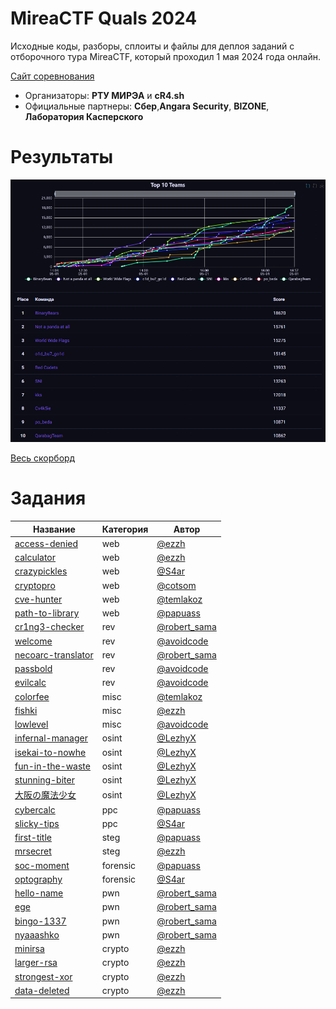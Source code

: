 # MireaCTF Quals 2024
Исходные коды, разборы, сплоиты и файлы для деплоя заданий с отборочного тура MireaCTF, который проходил 1 мая 2024 года онлайн.

[Сайт соревнования](https://spring.mireactf.ru/)

- Организаторы: **РТУ МИРЭА** и **cR4.sh**
- Официальные партнеры: **Сбер**,**Angara Security**, **BIZONE**, **Лаборатория Касперского**

# Результаты

![Top](scoreboard/top.png)

[Весь скорборд](scoreboard/full.png)


# Задания
| Название | Категория | Автор|
|------|-----------|-------|
| [access-denied](tasks/web/access-denied) | web | [@ezzh](https://t.me/NikitaBazilews) |
| [calculator](tasks/web/calculator) | web | [@ezzh](https://t.me/NikitaBazilews) |
| [crazypickles](tasks/web/crazypickles) | web | [@S4ar](https://t.me/XxX_S4ar_XxX) |
| [cryptopro](tasks/web/cryptopro) | web | [@cotsom](https://t.me/cotsom) |
| [cve-hunter](tasks/web/cve_hunter) | web | [@temlakoz](https://t.me/Nonsssse) |
| [path-to-library](tasks/web/path-to-library) | web | [@papuass](https://t.me/Chillov3k) |
| [cr1ng3-checker](tasks/rev/cr1ng3-checker) | rev | [@robert_sama](https://t.me/robert_sama) |
| [welcome](tasks/rev/welcome) | rev | [@avoidcode](https://t.me/avoidcode) |
| [necoarc-translator](tasks/rev/necoarc-translator) | rev | [@robert_sama](https://t.me/robert_sama) |
| [passbold](tasks/rev/passbold) | rev | [@avoidcode](https://t.me/avoidcode) |
| [evilcalc](tasks/rev/evilcalc) | rev | [@avoidcode](https://t.me/avoidcode) |
| [colorfee](tasks/misc/colorfee) | misc | [@temlakoz](https://t.me/Nonsssse) |
| [fishki](tasks/misc/fishki) | misc | [@ezzh](https://t.me/NikitaBazilews) |
| [lowlevel](tasks/misc/lowlevel) | misc | [@avoidcode](https://t.me/avoidcode) |
| [infernal-manager](tasks/osint/infernal-manager) | osint | [@LezhyX](https://t.me/LezhyX) |
| [isekai-to-nowhe](tasks/osint/isekai-to-nowhe) | osint | [@LezhyX](https://t.me/LezhyX) |
| [fun-in-the-waste](tasks/osint/fun-in-the-waste) | osint | [@LezhyX](https://t.me/LezhyX) |
| [stunning-biter](tasks/osint/stunning-biter) | osint | [@LezhyX](https://t.me/LezhyX) |
| [大阪の魔法少女](tasks/osint/ieroglif) | osint | [@LezhyX](https://t.me/LezhyX) |
| [cybercalc](tasks/ppc/cybercalc) | ppc | [@papuass](https://t.me/Chillov3k) |
| [slicky-tips](tasks/ppc/slicky-tips) | ppc | [@S4ar](https://t.me/XxX_S4ar_XxX) |
| [first-title](tasks/steg/first-title) | steg | [@papuass](https://t.me/Chillov3k) |
| [mrsecret](tasks/steg/mrsecret) | steg | [@ezzh](https://t.me/NikitaBazilews) |
| [soc-moment](tasks/forensic/soc-moment) | forensic | [@papuass](https://t.me/Chillov3k) |
| [optography](tasks/forensic/optography) | forensic | [@S4ar](https://t.me/XxX_S4ar_XxX) |
| [hello-name](tasks/pwn/hello-name) | pwn | [@robert_sama](https://t.me/robert_sama) |
| [ege](tasks/pwn/ege) | pwn | [@robert_sama](https://t.me/robert_sama) |
| [bingo-1337](tasks/pwn/bingo-1337) | pwn | [@robert_sama](https://t.me/robert_sama) |
| [nyaaashko](tasks/pwn/nyaaashko) | pwn | [@robert_sama](https://t.me/robert_sama) |
| [minirsa](tasks/crypto/minirsa) | crypto | [@ezzh](https://t.me/NikitaBazilews) |
| [larger-rsa](tasks/crypto/larger-rsa) | crypto | [@ezzh](https://t.me/NikitaBazilews) |
| [strongest-xor](tasks/crypto/strongest-xor) | crypto | [@ezzh](https://t.me/NikitaBazilews) |
| [data-deleted](tasks/crypto/data-deleted) | crypto | [@ezzh](https://t.me/NikitaBazilews) |







